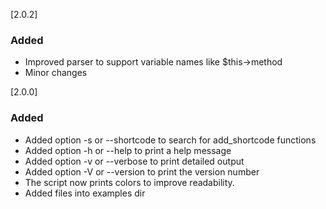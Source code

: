[2.0.2]
### Added
- Improved parser to support variable names like $this->method
- Minor changes

[2.0.0]
### Added
- Added option -s or --shortcode to search for add_shortcode functions
- Added option -h or --help to print a help message
- Added option -v or --verbose to print detailed output
- Added option -V or --version to print the version number
- The script now prints colors to improve readability.
- Added files into examples dir

